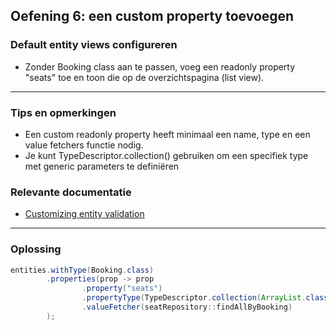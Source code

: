 ## Oefening 6: een custom property toevoegen
### Default entity views configureren
        
* Zonder Booking class aan te passen, voeg een readonly property "seats" toe en toon die op de overzichtspagina (list view).
   
----
### Tips en opmerkingen
* Een custom readonly property heeft minimaal een name, type en een value fetchers functie nodig.
* Je kunt TypeDescriptor.collection() gebruiken om een specifiek type met generic parameters te definiëren

### Relevante documentatie

*  [Customizing entity validation ](https://across-docs.foreach.be/across-site/production/entity-module/3.2.0/customizing-entities/index.html#_customizing_entity_validation)
----

### Oplossing

```java
entities.withType(Booking.class)
        .properties(prop -> prop
                .property("seats")
                .propertyType(TypeDescriptor.collection(ArrayList.class, TypeDescriptor.valueOf(Seat.class)))
                .valueFetcher(seatRepository::findAllByBooking)
        );
```